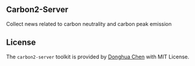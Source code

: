 ## Carbon2-Server

Collect news related to carbon neutrality and carbon peak emission

## License
The `carbon2-server` toolkit is provided by [Donghua Chen](https://github.com/dhchenx) with MIT License.

